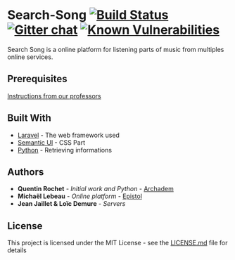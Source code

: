 # Search-Song [![Build Status](https://travis-ci.org/Epistol/Search-Song.svg?branch=master)](https://travis-ci.org/Epistol/Search-Song) [![Gitter chat](https://badges.gitter.im/gitterHQ/gitter.png)](https://gitter.im/Search-Song/Lobby)  [![Known Vulnerabilities](https://snyk.io/test/github/epistol/search-song/badge.svg)](https://snyk.io/test/github/epistol/search-song)


Search Song is a online platform for listening parts of music from multiples online services.

## Prerequisites


[Instructions from our professors](https://drive.google.com/file/d/0B-vA3-U63KZXU2xkZnVxNktFU0E/view)

## Built With

* [Laravel](https://laravel.com/docs/5.3/) - The web framework used
* [Semantic UI](http://semantic-ui.com/introduction/getting-started.html) - CSS Part
* [Python](https://www.python.org/) - Retrieving informations

## Authors

* **Quentin Rochet** - *Initial work and Python* - [Archadem](https://twitter.com/_Archadem_)
* **Michaël Lebeau** - *Online platform* - [Epistol](http://epistol.info)
* **Jean Jaillet & Loïc Demure** - *Servers* 

## License

This project is licensed under the MIT License - see the [LICENSE.md](LICENSE.md) file for details

